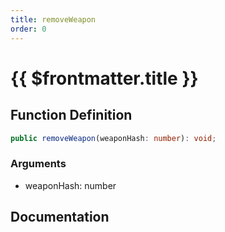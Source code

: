 ```yaml
---
title: removeWeapon
order: 0
---
```


# {{ $frontmatter.title }}

## Function Definition

```ts
public removeWeapon(weaponHash: number): void;
```

### Arguments

* weaponHash: number

## Documentation

<!--@include: ./parts/removeWeapon.md-->
